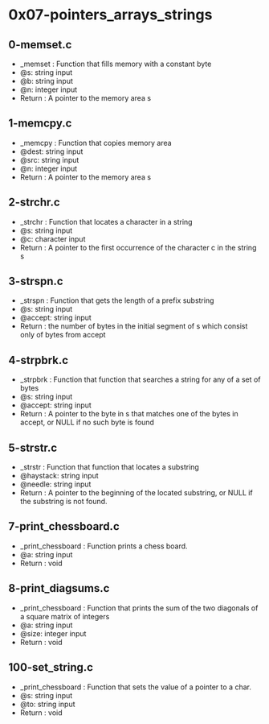 # 0x07-pointers_arrays_strings
## 0-memset.c
* _memset : Function that fills memory with a constant byte
* @s: string input
* @b: string input
* @n: integer input
* Return : A pointer to the memory area s
## 1-memcpy.c
* _memcpy : Function that copies memory area
* @dest: string input
* @src: string input
* @n: integer input
* Return : A pointer to the memory area s
## 2-strchr.c
* _strchr : Function that locates a character in a string
* @s: string input
* @c: character input
* Return : A pointer to the first occurrence of the character c in the string s
## 3-strspn.c
* _strspn : Function that gets the length of a prefix substring
* @s: string input
* @accept: string input
* Return : the number of bytes in the initial segment of s which consist only of bytes from accept

## 4-strpbrk.c
* _strpbrk : Function that function that searches a string for any of a set of bytes
* @s: string input
* @accept: string input
* Return : A pointer to the byte in s that matches one of the bytes in accept, or NULL if no such byte is found
## 5-strstr.c
* _strstr : Function that function that locates a substring
* @haystack: string input
* @needle: string input
* Return : A pointer to the beginning of the located substring, or NULL if the substring is not found.
## 7-print_chessboard.c
* _print_chessboard : Function prints a chess board.
* @a: string input
* Return : void
## 8-print_diagsums.c
* _print_chessboard : Function that prints the sum of the two diagonals of a square matrix of integers
* @a: string input
* @size: integer input
* Return : void
## 100-set_string.c
* _print_chessboard : Function that sets the value of a pointer to a char.
* @s: string input
* @to: string input
* Return : void
